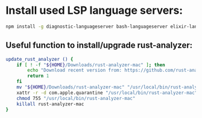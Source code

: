 # Install used LSP language servers:

```bash
npm install -g diagnostic-languageserver bash-languageserver elixir-language-server
```

## Useful function to install/upgrade rust-analyzer:

``` bash
update_rust_analyzer () {
    if [ ! -f "${HOME}/Downloads/rust-analyzer-mac" ]; then
        echo "Download recent version from: https://github.com/rust-analyzer/rust-analyzer/releases first!"
        return 1
    fi
    mv "${HOME}/Downloads/rust-analyzer-mac" "/usr/local/bin/rust-analyzer-mac"
    xattr -r -d com.apple.quarantine "/usr/local/bin/rust-analyzer-mac"
    chmod 755 "/usr/local/bin/rust-analyzer-mac"
    killall rust-analyzer-mac
}
```
